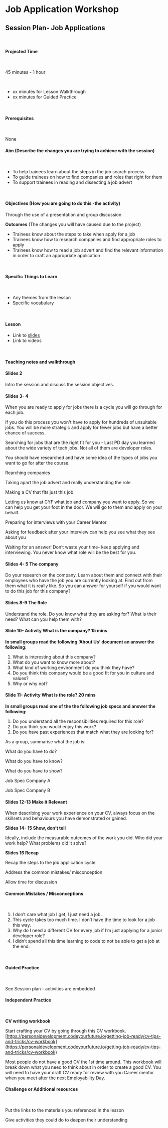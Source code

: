 # Job Application Workshop

## **Session Plan- Job Applications**

‌

#### **Projected Time**

‌

45 minutes - 1 hour

‌

* xx minutes for Lesson Walkthrough
* xx minutes for Guided Practice

‌

#### **Prerequisites**

‌

None

#### **Aim** \(Describe the changes you are trying to achieve with the session\)

‌

* To help trainees learn about the steps in the job search process
* To guide trainees on how to find companies and roles that right for them
* To support trainees in reading and dissecting a job advert

‌

#### **Objectives** \(How you are going to do this -the activity\)‌

Through the use of a presentation and group discussion

**Outcomes** \(The changes you will have caused due to the project\)

* Trainees know about the steps to take when apply for a job
* Trainees know how to research companies and find appropriate roles to apply
* Trainees know how to read a job advert and find the relevant information in order to craft an appropriate application

‌

#### **Specific Things to Learn**

‌

* Any themes from the lesson 
* Specific vocabulary

‌

#### **Lesson**

* Link to [slides](https://docs.google.com/presentation/d/1d3_B31nauR9LJLUKaQVSDIObwcZYC0Rr2U9ArgTyb6E/edit?usp=sharing)
* Link to videos

‌

#### **Teaching notes and walkthrough**

#### **Slides 2**

Intro the session and discuss the session objectives. 

#### **Slides 3- 4**

When you are ready to apply for jobs there is a cycle you will go through for each job.

If you do this process you won't have to apply for hundreds of unsuitable jobs. You will be more strategic and apply for fewer jobs but have a better chance of success.

Searching for jobs that are the right fit for you - Last PD day you learned about the wide variety of tech jobs. Not all of them are developer roles.

You should have researched and have some idea of the types of jobs you want to go for after the course.

Rearching companies

Taking apart the job advert and really understanding the role

Making a CV that fits just this job

Letting us know at CYF what job and company you want to apply. So we can help you get your foot in the door. We will go to them and apply on your behalf.

Preparing for interviews with your Career Mentor

Asking for feedback after your interview can help you see what they see about you

Waiting for an answer! Don’t waste your time- keep applying and interviewing. You never know what role will be the best for you.

#### **Slides 4- 5 The company**

Do your research on the company. Learn about them and connect with their employees who have the job you are currently looking at. Find out from them what it is really like. So you can answer for yourself if you would want to do this job for this company?

#### **Slides 8-9 The Role**

Understand the role. Do you know what they are asking for? What is their need? What can you help them with?

#### **Slide 10- Activity What is the company? 15 mins**

**In small groups read the following ‘About Us’ document an answer the following:**

1. What is interesting about this company?
2. What do you want to know more about?
3. What kind of working environment do you think they have? 
4. Do you think this company would be a good fit for you in culture and values? 
5. Why or why not? 

#### **Slide 11- Activity What is the role? 20 mins**

**In small groups read one of the the following job specs and answer the following:**

1. Do you understand all the responsibilities required for this role?
2. Do you think you would enjoy this work?
3. Do you have past experiences that match what they are looking for? 

As a group, summarise what the job is:

What do you have to do?

What do you have to know?

What do you have to show?

Job Spec Company A 

Job Spec Company B

#### **Slides 12-13 Make it Relevant**

When describing your work experience on your CV, always focus on the skillsets and behaviours you have demonstrated or gained.

**Slides 14- 15 Show, don’t tell** 

Ideally, include the measurable outcomes of the work you did. Who did your work help? What problems did it solve?

**Slides 16 Recap** 

Recap the steps to the job application cycle.

Address the common mistakes/ misconception

Allow time for discussion

#### **Common Mistakes / Misconceptions**

‌

1. I don’t care what job I get, I just need a job. 
2. This cycle takes too much time. I don’t have the time to look for a job this way. 
3. Why do I need a different CV for every job if I’m just applying for a junior developer role? 
4. I didn’t spend all this time learning to code to not be able to get a job at the end. 

‌

#### **Guided Practice**

‌

See Session plan - activities are embedded

#### **Independent Practice**

‌

**CV writing workbook**

Start crafting your CV by going through this CV workbook. [https://personaldevelopment.codeyourfuture.io/getting-job-ready/cv-tips-and-tricks/cv-workbook](https://personaldevelopment.codeyourfuture.io/getting-job-ready/cv-tips-and-tricks/cv-workbook)

‌Most people do not have a good CV the 1st time around. This workbook will break down what you need to think about in order to create a good CV.  You will need to have your draft CV ready for review with you Career mentor when you meet after the next Employability Day.

#### **Challenge or Additional resources**

‌

Put the links to the materials you referenced in the lesson

Give activities they could do to deepen their understanding

